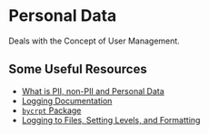 # Personal Data
Deals with the Concept of User Management. <br>

## Some Useful Resources
* [What is PII, non-PII and Personal Data](https://piwik.pro/blog/what-is-pii-personal-data/) <br>
* [Logging Documentation](https://docs.python.org/3/library/logging.html) <br>
* [`bycrpt` Package](https://github.com/pyca/bcrypt/) <br>
* [Logging to Files, Setting Levels, and Formatting](https://www.youtube.com/watch?v=-ARI4Cz-awo) <br>
